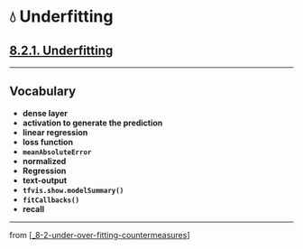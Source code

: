 # 💧 Underfitting

## [**8.2.1.** Underfitting](https://livebook.manning.com/book/deep-learning-with-javascript/chapter-8/30)

---

## **Vocabulary**

- **dense layer**
- **activation to generate the prediction**
- **linear regression**
- **loss function**
- **`meanAbsoluteError`**
- **normalized**
- **Regression**
- **text-output**
- **`tfvis.show.modelSummary()`**
- **`fitCallbacks()`**
- **recall**

---
from [[_8-2-under-over-fitting-countermeasures]]

[//begin]: # "Autogenerated link references for markdown compatibility"
[_8-2-under-over-fitting-countermeasures]: _8-2-under-over-fitting-countermeasures.md "💧 Under Over Fit Counter Measures"
[//end]: # "Autogenerated link references"
